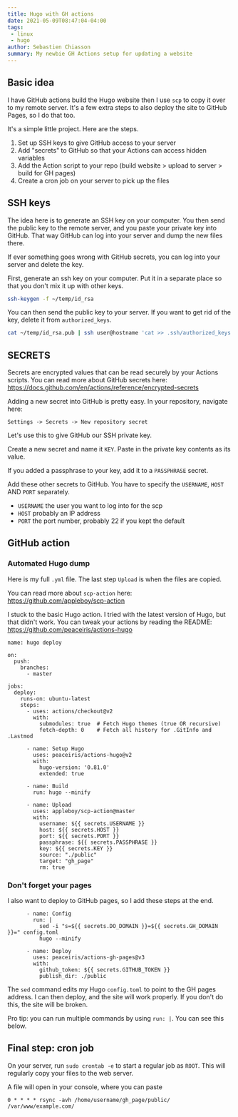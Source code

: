 ```yaml
---
title: Hugo with GH actions
date: 2021-05-09T08:47:04-04:00
tags:
 - linux
 - hugo
author: Sebastien Chiasson
summary: My newbie GH Actions setup for updating a website
---
```


## Basic idea

I have GitHub actions build the Hugo website then I use `scp` to copy it over to my remote server. It's a few extra steps to also deploy the site to GitHub Pages, so I do that too.

It's a simple little project. Here are the steps.

1. Set up SSH keys to give GitHub access to your server
2. Add "secrets" to GitHub so that your Actions can access hidden variables
3. Add the Action script to your repo (build website > upload to server > build for GH pages)
4. Create a cron job on your server to pick up the files


## SSH keys

The idea here is to generate an SSH key on your computer. You then send the public key to the remote server, and you paste your private key into GitHub. That way GitHub can log into your server and dump the new files there.

If ever something goes wrong with GitHub secrets, you can log into your server and delete the key.

First, generate an ssh key on your computer. Put it in a separate place so that you don't mix it up with other keys.

```bash
ssh-keygen -f ~/temp/id_rsa
```

You can then send the public key to your server. If you want to get rid of the key, delete it from `authorized_keys`.

```bash
cat ~/temp/id_rsa.pub | ssh user@hostname 'cat >> .ssh/authorized_keys'
```

## SECRETS

Secrets are encrypted values that can be read securely by your Actions scripts. You can read more about GitHub secrets here: <https://docs.github.com/en/actions/reference/encrypted-secrets>

Adding a new secret into GitHub is pretty easy. In your repository, navigate here:

```
Settings -> Secrets -> New repository secret
```

Let's use this to give GitHub our SSH private key.

Create a new secret and name it `KEY`. Paste in the private key contents as its value.

If you added a passphrase to your key, add it to a `PASSPHRASE` secret.

Add these other secrets to GitHub. You have to specify the `USERNAME`, `HOST` AND `PORT` separately.

  * `USERNAME` the user you want to log into for the scp
  * `HOST` probably an IP address
  * `PORT` the port number, probably 22 if you kept the default

## GitHub action

### Automated Hugo dump

Here is my full `.yml` file. The last step `Upload` is when the files are copied.

You can read more about `scp-action` here: <https://github.com/appleboy/scp-action>

I stuck to the basic Hugo action. I tried with the latest version of Hugo, but that didn't work. You can tweak your actions by reading the README: <https://github.com/peaceiris/actions-hugo>

```
name: hugo deploy

on:
  push:
    branches:
      - master

jobs:
  deploy:
    runs-on: ubuntu-latest
    steps:
      - uses: actions/checkout@v2
        with:
          submodules: true  # Fetch Hugo themes (true OR recursive)
          fetch-depth: 0    # Fetch all history for .GitInfo and .Lastmod

      - name: Setup Hugo
        uses: peaceiris/actions-hugo@v2
        with:
          hugo-version: '0.81.0'
          extended: true

      - name: Build
        run: hugo --minify

      - name: Upload
        uses: appleboy/scp-action@master
        with:
          username: ${{ secrets.USERNAME }}
          host: ${{ secrets.HOST }}
          port: ${{ secrets.PORT }}
          passphrase: ${{ secrets.PASSPHRASE }}
          key: ${{ secrets.KEY }}
          source: "./public"
          target: "gh_page"
          rm: true
```

### Don't forget your pages

I also want to deploy to GitHub pages, so I add these steps at the end.

```
      - name: Config
        run: |
          sed -i "s=${{ secrets.DO_DOMAIN }}=${{ secrets.GH_DOMAIN }}=" config.toml
          hugo --minify

      - name: Deploy
        uses: peaceiris/actions-gh-pages@v3
        with:
          github_token: ${{ secrets.GITHUB_TOKEN }}
          publish_dir: ./public
```

The `sed` command edits my Hugo `config.toml` to point to the GH pages address. I can then deploy, and the site will work properly. If you don't do this, the site will be broken.

Pro tip: you can run multiple commands by using `run: |`. You can see this below.

## Final step: cron job

On your server, run `sudo crontab -e` to start a regular job as `ROOT`. This will regularly copy your files to the web server.

A file will open in your console, where you can paste

```
0 * * * * rsync -avh /home/username/gh_page/public/ /var/www/example.com/
```
